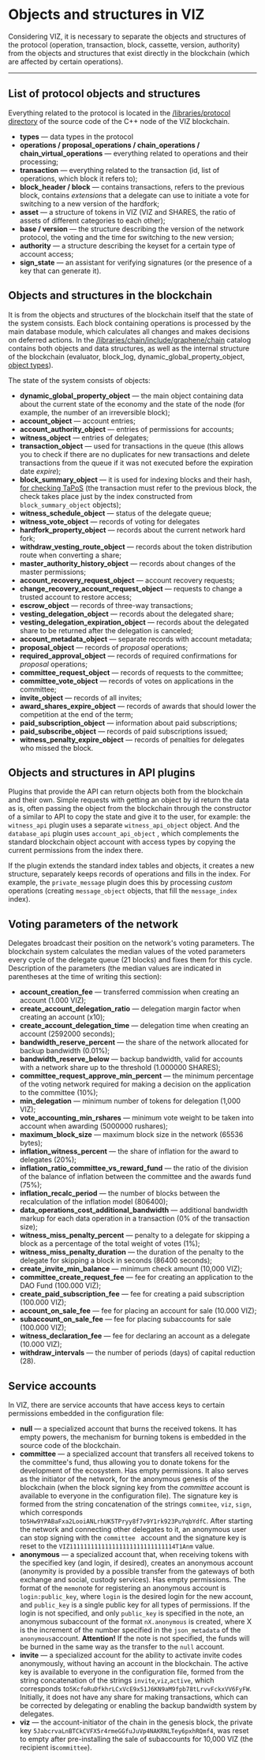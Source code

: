 # Objects and structures in VIZ

Considering VIZ, it is necessary to separate the objects and structures of the protocol (operation, transaction, block, cassette, version, authority) from the objects and structures that exist directly in the blockchain (which are affected by certain operations).

***

## List of protocol objects and structures

Everything related to the protocol is located in the [/libraries/protocol directory](https://github.com/VIZ-Blockchain/viz-cpp-node/tree/master/libraries/protocol) of the source code of the C++ node of the VIZ blockchain.

 - **types** — data types in the protocol
 - **operations / proposal_operations / chain_operations / chain_virtual_operations** — everything related to operations and their processing;
 - **transaction** — everything related to the transaction (id, list of operations, which block it refers to);
 - **block_header / block** — contains transactions, refers to the previous block, contains *extensions* that a delegate can use to initiate a vote for switching to a new version of the hardfork;
 - **asset** — a structure of tokens in VIZ (VIZ and SHARES, the ratio of assets of different categories to each other);
 - **base / version** — the structure describing the version of the network protocol, the voting and the time for switching to the new version;
 - **authority** — a structure describing the keyset for a certain type of account access;
 - **sign_state** — an assistant for verifying signatures (or the presence of a key that can generate it).

## Objects and structures in the blockchain

It is from the objects and structures of the blockchain itself that the state of the system consists. Each block containing operations is processed by the main database module, which calculates all changes and makes decisions on deferred actions. In the [/libraries/chain/include/graphene/chain](https://github.com/VIZ-Blockchain/viz-cpp-node/tree/master/libraries/chain/include/graphene/chain) catalog contains both objects and data structures, as well as the internal structure of the blockchain (evaluator, block_log, dynamic_global_property_object, [object types](https://github.com/VIZ-Blockchain/viz-cpp-node/blob/master/libraries/chain/include/graphene/chain/chain_object_types.hpp)).

The state of the system consists of objects:

 - **dynamic_global_property_object** — the main object containing data about the current state of the economy and the state of the node (for example, the number of an irreversible block);
 - **account_object** — account entries;
 - **account_authority_object** — entries of permissions for accounts;
 - **witness_object** — entries of delegates;
 - **transaction_object** — used for transactions in the queue (this allows you to check if there are no duplicates for new transactions and delete transactions from the queue if it was not executed before the expiration date *expire*); 
 - **block_summary_object** — it is used for indexing blocks and their hash, [for checking TaPoS](state.md#Uniqueness-of-transactions-and-tapos-transactions-as-proof-of-stake) (the transaction must refer to the previous block, the check takes place just by the index constructed from `block_summary_object` objects);
 - **witness_schedule_object** — status of the delegate queue;
 - **witness_vote_object** — records of voting for delegates
 - **hardfork_property_object** — records about the current network hard fork;
 - **withdraw_vesting_route_object** — records about the token distribution route when converting a share;
 - **master_authority_history_object** — records about changes of the master permissions;
 - **account_recovery_request_object** — account recovery requests;
 - **change_recovery_account_request_object** — requests to change a trusted account to restore access;
 - **escrow_object** — records of three-way transactions;
 - **vesting_delegation_object** — records about the delegated share;
 - **vesting_delegation_expiration_object** — records about the delegated share to be returned after the delegation is canceled;
 - **account_metadata_object** — separate records with account metadata;
 - **proposal_object** — records of *proposal* operations;
 - **required_approval_object** — records of required confirmations for *proposal* operations;
 - **committee_request_object** — records of requests to the committee;
 - **committee_vote_object** — records of votes on applications in the committee;
 - **invite_object** — records of all invites;
 - **award_shares_expire_object** — records of awards that should lower the competition at the end of the term;
 - **paid_subscription_object** — information about paid subscriptions;
 - **paid_subscribe_object** — records of paid subscriptions issued;
 - **witness_penalty_expire_object** — records of penalties for delegates who missed the block.

## Objects and structures in API plugins

Plugins that provide the API can return objects both from the blockchain and their own. Simple requests with getting an object by id return the data as is, often passing the object from the blockchain through the constructor of a similar to API to copy the state and give it to the user, for example: the `witness_api` plugin uses a separate `witness_api_object` object. And the `database_api` plugin uses `account_api_object` , which complements the standard blockchain object account with access types by copying the current permissions from the index there.

If the plugin extends the standard index tables and objects, it creates a new structure, separately keeps records of operations and fills in the index. For example, the `private_message` plugin does this by processing *custom* operations (creating `message_object` objects, that fill the `message_index` index).

## Voting parameters of the network

Delegates broadcast their position on the network's voting parameters. The blockchain system calculates the median values of the voted parameters every cycle of the delegate queue (21 blocks) and fixes them for this cycle. Description of the parameters (the median values are indicated in parentheses at the time of writing this section):

 - **account_creation_fee** — transferred commission when creating an account (1.000 VIZ);
 - **create_account_delegation_ratio** — delegation margin factor when creating an account (x10);
 - **create_account_delegation_time** — delegation time when creating an account (2592000 seconds);
 - **bandwidth_reserve_percent** — the share of the network allocated for backup bandwidth (0.01%);
 - **bandwidth_reserve_below** — backup bandwidth, valid for accounts with a network share up to the threshold (1.000000 SHARES);
 - **committee_request_approve_min_percent** — the minimum percentage of the voting network required for making a decision on the application to the committee (10%);
 - **min_delegation** — minimum number of tokens for delegation (1,000 VIZ);
 - **vote_accounting_min_rshares** — minimum vote weight to be taken into account when awarding (5000000 rushares);
 - **maximum_block_size** — maximum block size in the network (65536 bytes);
 - **inflation_witness_percent** — the share of inflation for the award to delegates (20%);
 - **inflation_ratio_committee_vs_reward_fund** — the ratio of the division of the balance of inflation between the committee and the awards fund (75%);
 - **inflation_recalc_period** — the number of blocks between the recalculation of the inflation model (806400);
 - **data_operations_cost_additional_bandwidth** — additional bandwidth markup for each data operation in a transaction (0% of the transaction size);
 - **witness_miss_penalty_percent** — penalty to a delegate for skipping a block as a percentage of the total weight of votes (1%);
 - **witness_miss_penalty_duration** — the duration of the penalty to the delegate for skipping a block in seconds (86400 seconds);
 - **create_invite_min_balance** — minimum check amount (10,000 VIZ);
 - **committee_create_request_fee** — fee for creating an application to the DAO Fund (100.000 VIZ);
 - **create_paid_subscription_fee** — fee for creating a paid subscription (100.000 VIZ);
 - **account_on_sale_fee** — fee for placing an account for sale (10.000 VIZ);
 - **subaccount_on_sale_fee** — fee for placing subaccounts for sale (100.000 VIZ);
 - **witness_declaration_fee** — fee for declaring an account as a delegate (10.000 VIZ);
 - **withdraw_intervals** — the number of periods (days) of capital reduction (28).

## Service accounts

In VIZ, there are service accounts that have access keys to certain permissions embedded in the configuration file:

 - **null** — a specialized account that burns the received tokens. It has empty powers, the mechanism for burning tokens is embedded in the source code of the blockchain.
 - **committee** — a specialized account that transfers all received tokens to the committee's fund, thus allowing you to donate tokens for the development of the ecosystem. Has empty permissions. It also serves as the initiator of the network, for the anonymous genesis of the blockchain (when the block signing key from the *committee* account is available to everyone in the configuration file). The signature key is formed from the string concatenation of the strings `commitee`, `viz`, `sign`, which corresponds to`5Hw9YPABaFxa2LooiANLrhUK5TPryy8f7v9Y1rk923PuYqbYdfC`. After starting the network and connecting other delegates to it, an anonymous user can stop signing with the `committee ` account and the signature key is reset to the `VIZ111111111111111111111111111114T1Anm` value.
 - **anonymous** — a specialized account that, when receiving tokens with the specified key (and login, if desired), creates an anonymous account (anonymity is provided by a possible transfer from the gateways of both exchange and social, custody services). Has empty permissions. The format of the `memo`note for registering an anonymous account is `login:public_key`, where `login` is the desired login for the new account, and `public_key` is a single public key for all types of permissions. If the login is not specified, and only `public_key` is specified in the note, an anonymous subaccount of the format `nX.anonymous` is created, where X is the increment of the number specified in the `json_metadata` of the `anonymous`account. **Attention!** If the note is not specified, the funds will be burned in the same way as the transfer to the `null` account.
 - **invite** — a specialized account for the ability to activate invite codes anonymously, without having an account in the blockchain.  The active key is available to everyone in the configuration file, formed from the string concatenation of the strings `invite`,`viz`,`active`, which corresponds to`5KcfoRuDfkhrLCxVcE9x51J6KN9aM9fpb78tLrvvFckxVV6FyFW`. Initially, it does not have any share for making transactions, which can be corrected by delegating or enabling the backup bandwidth system by delegates.
 - **viz** — the account-initiator of the chain in the genesis block,  the private key `5JabcrvaLnBTCkCVFX5r4rmeGGfuJuVp4NAKRNLTey6pxhRQmf4`, was reset to empty after pre-installing the sale of subaccounts for 10,000 VIZ (the recipient is`committee`).